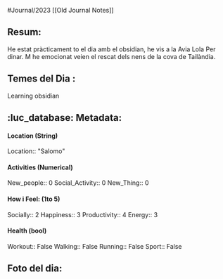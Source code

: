 #Journal/2023 
[[Old Journal Notes]]
## Resum: 
He estat pràcticament to el dia amb el obsidian, he vis a la Avia Lola Per dinar. 
M he emocionat veien el rescat dels nens de la cova de Tailàndia.

## Temes del Dia :
Learning obsidian

## :luc_database:  Metadata: 
#### Location (String)
Location:: "Salomo"

#### Activities (Numerical)
New_people:: 0
Social_Activity:: 0
New_Thing:: 0

#### How i Feel:  (1to 5)
Socially:: 2
Happiness:: 3
Productivity:: 4
Energy:: 3

#### Health (bool)
Workout:: False
Walking:: False
Running:: False
Sport:: False

## Foto del dia:


